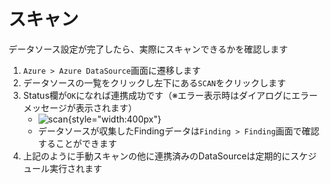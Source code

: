 # スキャン

データソース設定が完了したら、実際にスキャンできるかを確認します

1. `Azure > Azure DataSource`画面に遷移します
2. データソースの一覧をクリックし左下にある`SCAN`をクリックします
3. Status欄が`OK`になれば連携成功です（※エラー表示時はダイアログにエラーメッセージが表示されます）
    - ![scan](/img/azure/scan.png){style="width:400px"}
    - データソースが収集したFindingデータは`Finding > Finding`画面で確認することができます
4. 上記のように手動スキャンの他に連携済みのDataSourceは定期的にスケジュール実行されます

